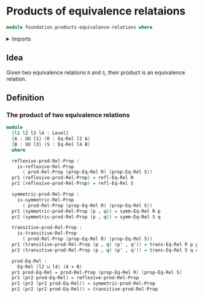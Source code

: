 # Products of equivalence relataions

```agda
module foundation.products-equivalence-relations where
```

<details><summary>Imports</summary>

```agda
open import foundation.binary-relations
open import foundation.products-binary-relations

open import foundation-core.cartesian-product-types
open import foundation-core.dependent-pair-types
open import foundation-core.equivalence-relations
open import foundation-core.universe-levels
```

</details>

## Idea

Given two equivalence relations `R` and `S`, their product is an equivalence
relation.

## Definition

### The product of two equivalence relations

```agda
module _
  {l1 l2 l3 l4 : Level}
  {A : UU l1} (R : Eq-Rel l2 A)
  {B : UU l3} (S : Eq-Rel l4 B)
  where

  reflexive-prod-Rel-Prop :
    is-reflexive-Rel-Prop
      ( prod-Rel-Prop (prop-Eq-Rel R) (prop-Eq-Rel S))
  pr1 (reflexive-prod-Rel-Prop) = refl-Eq-Rel R
  pr2 (reflexive-prod-Rel-Prop) = refl-Eq-Rel S

  symmetric-prod-Rel-Prop :
    is-symmetric-Rel-Prop
      ( prod-Rel-Prop (prop-Eq-Rel R) (prop-Eq-Rel S))
  pr1 (symmetric-prod-Rel-Prop (p , q)) = symm-Eq-Rel R p
  pr2 (symmetric-prod-Rel-Prop (p , q)) = symm-Eq-Rel S q

  transitive-prod-Rel-Prop :
    is-transitive-Rel-Prop
      ( prod-Rel-Prop (prop-Eq-Rel R) (prop-Eq-Rel S))
  pr1 (transitive-prod-Rel-Prop (p , q) (p' , q')) = trans-Eq-Rel R p p'
  pr2 (transitive-prod-Rel-Prop (p , q) (p' , q')) = trans-Eq-Rel S q q'

  prod-Eq-Rel :
    Eq-Rel (l2 ⊔ l4) (A × B)
  pr1 prod-Eq-Rel = prod-Rel-Prop (prop-Eq-Rel R) (prop-Eq-Rel S)
  pr1 (pr2 prod-Eq-Rel) = reflexive-prod-Rel-Prop
  pr1 (pr2 (pr2 prod-Eq-Rel)) = symmetric-prod-Rel-Prop
  pr2 (pr2 (pr2 prod-Eq-Rel)) = transitive-prod-Rel-Prop
```
